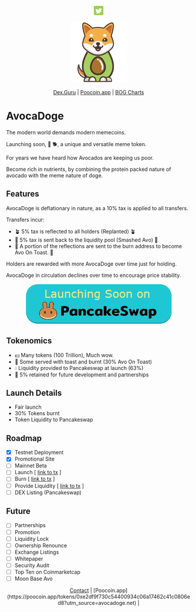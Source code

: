 
<div id="social" align="center"><p>
<a href="http://twitter.com/DogeAvoca?utm_source=avocadoge.net"><img src="social/twitter.png" width="5%" /></a>
</p></div>

<div align="center"><img src="avocadoge.svg" width="30%" alt="avocadoge logo" /></div>

<div align="center">

[Dex.Guru](https://dex.guru/token/0x2260fac5e5542a773aa44fbcfedf7c193bc2c599-eth?utm_source=avocadoge.net) |
[Poocoin.app](https://poocoin.app/tokens/0xe2df9f730c54400934c06a17462c41c0806ed8?utm_source=avocadoge.net) |
[BOG Charts](https://charts.bogged.finance/0xAe2DF9F730c5400934c06a17462c4C08a06ED8?utm_source=avocadoge.net)

<!--
[CoinPaprika](https://coinpaprika.com/coin/avodoge-avocadoge/?utm_source=avocadoge.net) |
[LiveCoinWatch](https://www.livecoinwatch.com/price/Avocadoge-AVODOGE?utm_source=avocadoge.net) |
[CoinGecko](https://www.coingecko.com/en/coins/avocadoge?utm_source=avocadoge.net) |
[CoinMarketCap](https://coinmarketcap.com/currencies/avocadoge/?utm_source=avocadoge.net) |
-->


</div>

# AvocaDoge

The modern world demands modern memecoins.

Launching soon, 🥑 🐕, a unique and versatile meme token.

For years we have heard how Avocados are keeping us poor. 

Become rich in nutrients, by combining the protein packed nature of avocado with the meme nature of doge.

## Features

AvocaDoge is deflationary in nature, as a 10% tax is applied to all transfers.

Transfers incur:
  
* 🪴 5% tax is reflected  to all holders (Replanted) 🪴
* 🔨 5% tax is sent back to the liquidity pool (Smashed Avo) 🔨
* 🍞 A portion of the reflections are sent to the burn address to become Avo On Toast. 🍞
  
Holders are rewarded with more AvocaDoge over time just for holding.

AvocaDoge in circulation declines over time to encourage price stability.

<div align="center"><img src="pancakeswap.png" /></div>

## Tokenomics

* 💵 Many tokens (100 Trillion), Much wow.
* 🍞 Some served with toast and burnt (30% Avo On Toast) 
* 💧 Liquidity provided to Pancakeswap at launch (63%) 
* 🤝 5% retained for future development and partnerships 

## Launch Details

* Fair launch
* 30% Tokens burnt
* Token Liquidity to Pancakeswap

## Roadmap

* [x] Testnet Deployment
* [x] Promotional Site
* [ ] Mainnet Beta
* [ ] Launch [ [link to tx](bscscan.com/token/0x09d0201faf1623b1c58F485364dC7B1893Ebc#balances) ]
* [ ] Burn [ [link to tx](bscscan.com/token/0x09d0201faf1623b1c58F485364dC7B1893Ebc#balances) ]
* [ ] Provide Liquidity [ [link to tx](bscscan.com/token/0x09d0201faf1623b1c58F485364dC7B1893Ebc#balances) ]
* [ ] DEX Listing (Pancakeswap)

## Future

* [ ] Partnerships
* [ ] Promotion
* [ ] Liquidity Lock
* [ ] Ownership Renounce
* [ ] Exchange Listings
* [ ] Whitepaper
* [ ] Security Audit
* [ ] Top Ten on Coinmarketcap
* [ ] Moon Base Avo

<div align="center">
<a href="mailto:avocadogetoken@gmail.com">Contact</a> | 
[Poocoin.app](https://poocoin.app/tokens/0xe2df9f730c54400934c06a17462c41c0806ed8?utm_source=avocadoge.net) |
</div>
